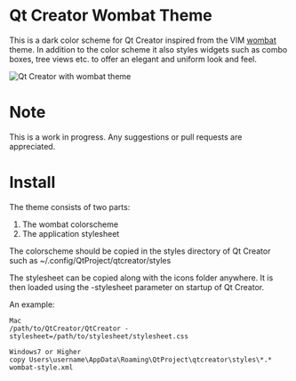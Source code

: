 Qt Creator Wombat Theme
=======================

This is a dark color scheme for Qt Creator inspired from the VIM [wombat][1] theme. In addition to the color scheme it also styles widgets such as combo boxes, tree views etc. to offer an elegant and uniform look and feel.

![Qt Creator with wombat theme](http://i.imgur.com/eqXMhz1.png)


Note
====

This is a work in progress. Any suggestions or pull requests are appreciated.


Install
=======

The theme consists of two parts:

1. The wombat colorscheme
2. The application stylesheet

The colorscheme should be copied in the styles directory of Qt Creator such as ~/.config/QtProject/qtcreator/styles

The stylesheet can be copied along with the icons folder anywhere. It is then loaded using the -stylesheet parameter on startup of Qt Creator.

An example:
```
Mac
/path/to/QtCreator/QtCreator -stylesheet=/path/to/stylesheet/stylesheet.css
```
```
Windows7 or Higher
copy Users\username\AppData\Roaming\QtProject\qtcreator\styles\*.* wombat-style.xml
```

[1]: http://dengmao.wordpress.com/2007/01/22/vim-color-scheme-wombat/
